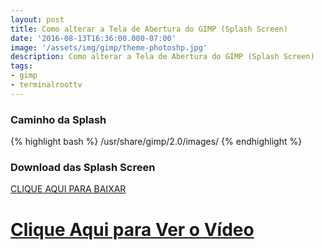 ```yaml
---
layout: post
title: Como alterar a Tela de Abertura do GIMP (Splash Screen)
date: '2016-08-13T16:36:00.000-07:00'
image: '/assets/img/gimp/theme-photoshp.jpg'
description: Como alterar a Tela de Abertura do GIMP (Splash Screen)
tags:
- gimp
- terminalroottv
---
```


### Caminho da Splash
{% highlight bash %}
/usr/share/gimp/2.0/images/ 
{% endhighlight %}

### Download das Splash Screen
[CLIQUE AQUI PARA BAIXAR](/assets/inc/downloads/splashs-screen.tar.gz)


# [Clique Aqui para Ver o Vídeo](https://www.youtube.com/watch?v=7YycV67IuEg)


<script async src="https://pagead2.googlesyndication.com/pagead/js/adsbygoogle.js"></script>

<!-- Informat -->
<ins class="adsbygoogle"
 style="display:block"
 data-ad-client="ca-pub-2838251107855362"
 data-ad-slot="2327980059"
 data-ad-format="auto"
 data-full-width-responsive="true"></ins>

<script>
(adsbygoogle = window.adsbygoogle || []).push({});
</script>



